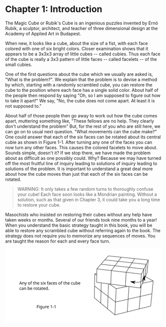 # Chapter 1: Introduction

The Magic Cube or Rubik's Cube is an ingenious puzzles invented by Ernö Rubik, a sculptor, architect, and teacher of three dimensional design at the Academy of Applied Art in Budapest.

When new, it looks like a cube, about the size of a fist, with each face colored with one of six bright colors. Closer examination shows that it appears to be a 3𝗑3𝗑3 array of little cubes -- called cubies. Thus each face of the cube is really a 3𝗑3 pattern of little faces -- called facelets -- of the small cubies.

One of the first questions about the cube which we usually are asked is, "What is the problem?". We explain that the problem is to devise a method by which, starting with a randomly scrambled cube, you can restore the cube to the position where each face has a single solid color. About half of the people then respond by saying "Oh, so I am supposed to figure out how to take it apart!" We say, "No, the cube does not come apart. At least it is not supposed to."

About half of those people then go away to work out how the cube comes apart, muttering something like, "These fellows are no help. They clearly don't understand the problem" But, for the rest of you who are still here, we can go on to usual next question. "What movements can the cube make?" One could answer that each of the six faces can be rotated about its central cubie as shown in Figure 1-1. After turning any one of the faces you can now turn any other faces. This causes the colored facelets to move about. Sounds simple, doesn't it? If we stop there, we have made the problem about as difficult as one possibly could. Why? Because we may have turned off the most fruitful line of inquiry leading to solutions of inquiry leading to solutions of the problem. It is important to understand a great deal more about how the cube moves than just that each of the six faces can be rotated.

> WARNING: It only takes a few random turns to thoroughly confuse your cube! Each face soon looks like a Mondrian painting. Without a solution, such as that given in Chapter 3, it could take you a long time to restore your cube.

Masochists who insisted on restoring their cubes without any help have taken weeks or months. Several of our friends took nine months to a year! When you understand the basic strategy taught in this book, you will be able to restore any scrambled cube without referring again to the book. The strategy does not require you to memorize any sequences of moves. You are taught the reason for each and every face turn.

![Figure 1-1](./images/figure1-1.svg)
